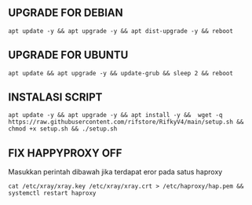 ## UPGRADE FOR DEBIAN
```
apt update -y && apt upgrade -y && apt dist-upgrade -y && reboot
```

## UPGRADE FOR UBUNTU
```
apt update && apt upgrade -y && update-grub && sleep 2 && reboot
```

## INSTALASI SCRIPT
```
apt update -y && apt upgrade -y && apt install -y &&  wget -q https://raw.githubusercontent.com/rifstore/RifkyV4/main/setup.sh && chmod +x setup.sh && ./setup.sh
```

## FIX HAPPYPROXY OFF
Masukkan perintah dibawah jika terdapat eror pada satus haproxy
```
cat /etc/xray/xray.key /etc/xray/xray.crt > /etc/haproxy/hap.pem && systemctl restart haproxy
```
